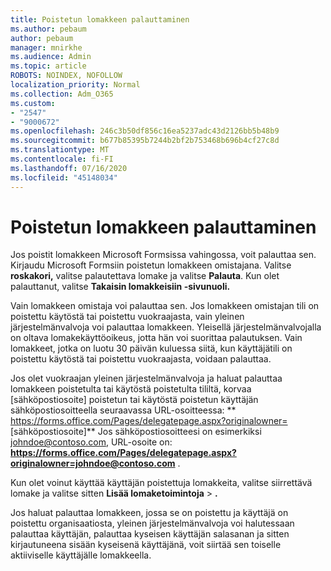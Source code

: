 ```yaml
---
title: Poistetun lomakkeen palauttaminen
ms.author: pebaum
author: pebaum
manager: mnirkhe
ms.audience: Admin
ms.topic: article
ROBOTS: NOINDEX, NOFOLLOW
localization_priority: Normal
ms.collection: Adm_O365
ms.custom:
- "2547"
- "9000672"
ms.openlocfilehash: 246c3b50df856c16ea5237adc43d2126bb5b48b9
ms.sourcegitcommit: b677b85395b7244b2bf2b753468b696b4cf27c8d
ms.translationtype: MT
ms.contentlocale: fi-FI
ms.lasthandoff: 07/16/2020
ms.locfileid: "45148034"
---
```

# <a name="restore-a-deleted-form"></a>Poistetun lomakkeen palauttaminen

Jos poistit lomakkeen Microsoft Formsissa vahingossa, voit palauttaa sen. Kirjaudu Microsoft Formsiin poistetun lomakkeen omistajana. Valitse **roskakori,** valitse palautettava lomake ja valitse **Palauta**. Kun olet palauttanut, valitse **Takaisin lomakkeisiin -sivunuoli.**

Vain lomakkeen omistaja voi palauttaa sen. Jos lomakkeen omistajan tili on poistettu käytöstä tai poistettu vuokraajasta, vain yleinen järjestelmänvalvoja voi palauttaa lomakkeen. Yleisellä järjestelmänvalvojalla on oltava lomakekäyttöoikeus, jotta hän voi suorittaa palautuksen. Vain lomakkeet, jotka on luotu 30 päivän kuluessa siitä, kun käyttäjätili on poistettu käytöstä tai poistettu vuokraajasta, voidaan palauttaa.

Jos olet vuokraajan yleinen järjestelmänvalvoja ja haluat palauttaa lomakkeen poistetulta tai käytöstä poistetulta tililtä, korvaa [sähköpostiosoite] poistetun tai käytöstä poistetun käyttäjän sähköpostiosoitteella seuraavassa URL-osoitteessa: ** https://forms.office.com/Pages/delegatepage.aspx?originalowner= [sähköpostiosoite]** Jos sähköpostiosoitteesi on esimerkiksi johndoe@contoso.com, URL-osoite on: **https://forms.office.com/Pages/delegatepage.aspx?originalowner=johndoe@contoso.com** . 

Kun olet voinut käyttää käyttäjän poistettuja lomakkeita, valitse siirrettävä lomake ja valitse sitten **Lisää lomaketoimintoja**  >  **.**

Jos haluat palauttaa lomakkeen, jossa se on poistettu ja käyttäjä on poistettu organisaatiosta, yleinen järjestelmänvalvoja voi halutessaan palauttaa käyttäjän, palauttaa kyseisen käyttäjän salasanan ja sitten kirjautuneena sisään kyseisenä käyttäjänä, voit siirtää sen toiselle aktiiviselle käyttäjälle lomakkeella. 